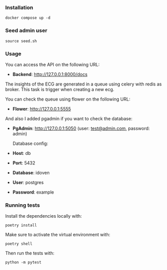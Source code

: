 ### Installation

```
docker compose up -d
```

### Seed admin user

```
source seed.sh
```

### Usage

You can access the API on the following URL:

- **Backend**: http://127.0.0.1:8000/docs

The insights of the ECG are generated in a queue using celery with redis as broker.
This task is trigger when creating a new ecg.

You can check the queue using flower on the following URL:

- **Flower**: http://127.0.0.1:5555

And also I added pgadmin if you want to check the database:

- **PgAdmin**: http://127.0.0.1:5050 (user: test@admin.com, password: admin)

  Database config:

- **Host**: db
- **Port**: 5432
- **Database**: idoven
- **User**: postgres
- **Password**: example

### Running tests

Install the dependencies locally with:

```
poetry install
```

Make sure to activate the virtual environment with:

```
poetry shell
```

Then run the tests with:

```
python -m pytest
```
